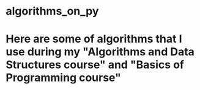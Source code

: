 # algorithms_on_py
# Here are some of algorithms that I use during my "Algorithms and Data Structures course" and "Basics of Programming course"
